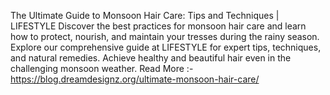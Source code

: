  The Ultimate Guide to Monsoon Hair Care: Tips and Techniques | LIFESTYLE
 Discover the best practices for monsoon hair care and learn how to protect, nourish, and maintain your tresses during the rainy season. Explore our comprehensive guide at LIFESTYLE  for expert tips, techniques, and natural remedies. Achieve healthy and beautiful hair even in the challenging monsoon weather.
 Read More :- https://blog.dreamdesignz.org/ultimate-monsoon-hair-care/
